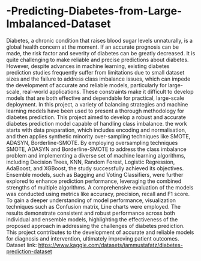 # -Predicting-Diabetes-from-Large-Imbalanced-Dataset
Diabetes, a chronic condition that raises blood sugar levels unnaturally, is a global health concern at the moment. If an accurate prognosis can be made, the
risk factor and severity of diabetes can be greatly decreased. It is quite challenging to make reliable and precise predictions about diabetes. 
However, despite advances in machine learning, existing diabetes prediction studies frequently suffer from limitations due to small dataset sizes and the failure to address class imbalance issues, which can impede the development of accurate and reliable models, particularly for large-scale, real-world applications. These constraints make it difficult to develop models that are both effective and dependable for practical, large-scale deployment. 
In this project, a variety of balancing strategies and machine learning models have been used to present a thorough methodology for diabetes prediction.
This project aimed to develop a robust and accurate diabetes prediction model capable of handling class imbalance. the work starts with data preparation, which includes encoding and normalisation, and then applies synthetic minority over-sampling techniques like SMOTE, ADASYN, Borderline-SMOTE. By employing oversampling techniques SMOTE, ADASYN and Borderline-SMOTE to address the class imbalance problem and implementing a diverse set of machine learning algorithms, including Decision Trees, KNN, Random Forest, Logistic Regression, AdaBoost, and XGBoost, the study successfully achieved its objectives. Ensemble models, such as Bagging and Voting Classifiers, were further explored to enhance prediction performance, leveraging the combined strengths of multiple algorithms. A comprehensive evaluation of the models was conducted using metrics like accuracy, precision, recall and F1 score. 
To gain a deeper understanding of model performance, visualization techniques such as Confusion matrix, Line charts were employed. The results demonstrate consistent and robust performance across both individual and ensemble models, highlighting the effectiveness of the proposed approach in addressing the challenges
of diabetes prediction. This project contributes to the development of accurate and reliable models for diagnosis and intervention, ultimately improving patient
outcomes.
Dataset link: https://www.kaggle.com/datasets/iammustafatz/diabetes-prediction-dataset
